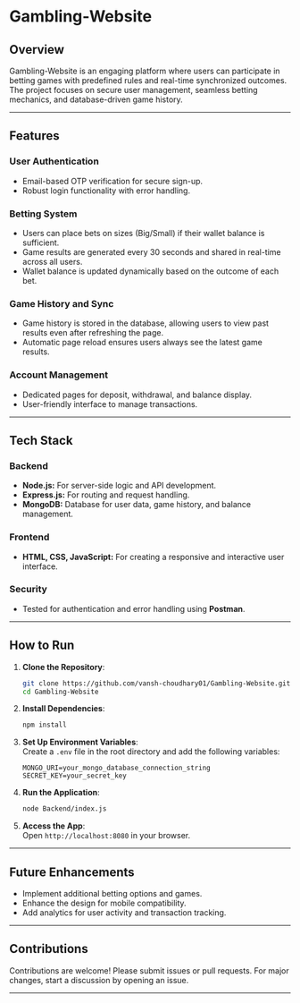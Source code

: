 # Gambling-Website  

## Overview  
Gambling-Website is an engaging platform where users can participate in betting games with predefined rules and real-time synchronized outcomes. The project focuses on secure user management, seamless betting mechanics, and database-driven game history.  

---

## Features  

### User Authentication  
- Email-based OTP verification for secure sign-up.  
- Robust login functionality with error handling.  

### Betting System  
- Users can place bets on sizes (Big/Small) if their wallet balance is sufficient.  
- Game results are generated every 30 seconds and shared in real-time across all users.  
- Wallet balance is updated dynamically based on the outcome of each bet.  

### Game History and Sync  
- Game history is stored in the database, allowing users to view past results even after refreshing the page.  
- Automatic page reload ensures users always see the latest game results.  

### Account Management  
- Dedicated pages for deposit, withdrawal, and balance display.  
- User-friendly interface to manage transactions.  

---

## Tech Stack  

### Backend  
- **Node.js:** For server-side logic and API development.  
- **Express.js:** For routing and request handling.  
- **MongoDB:** Database for user data, game history, and balance management.  

### Frontend  
- **HTML, CSS, JavaScript:** For creating a responsive and interactive user interface.  

### Security  
- Tested for authentication and error handling using **Postman**.  

---

## How to Run  

1. **Clone the Repository**:  
   ```bash  
   git clone https://github.com/vansh-choudhary01/Gambling-Website.git  
   cd Gambling-Website  
   ```  

2. **Install Dependencies**:  
   ```bash  
   npm install  
   ```  

3. **Set Up Environment Variables**:  
   Create a `.env` file in the root directory and add the following variables:  
   ```env  
   MONGO_URI=your_mongo_database_connection_string  
   SECRET_KEY=your_secret_key  
   ```  

4. **Run the Application**:  
   ```bash  
   node Backend/index.js
   ```  

5. **Access the App**:  
   Open `http://localhost:8080` in your browser.  

---

## Future Enhancements  
- Implement additional betting options and games.  
- Enhance the design for mobile compatibility.  
- Add analytics for user activity and transaction tracking.  

---

## Contributions  
Contributions are welcome! Please submit issues or pull requests. For major changes, start a discussion by opening an issue.  

---  

